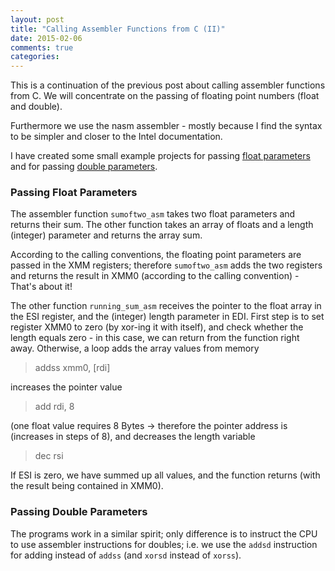 ```yaml
---
layout: post
title: "Calling Assembler Functions from C (II)"
date: 2015-02-06
comments: true
categories:
---
```


This is a continuation of the previous post about calling assembler functions
from C. We will concentrate on the passing of floating point numbers (float
and double).

Furthermore we use the nasm assembler - mostly because I find the syntax to be
simpler and closer to the Intel documentation.

I have created some small example projects for passing [float parameters](https://github.com/ClemensFMN/asm-stuff/tree/master/float_exchange) and for passing [double parameters](https://github.com/ClemensFMN/asm-stuff/tree/master/double_exchange).

### Passing Float Parameters ###

The assembler function `sumoftwo_asm` takes two float parameters and returns
their sum. The other function takes an array of floats and a length (integer)
parameter and returns the array sum.

According to the calling conventions, the floating point parameters are passed
in the XMM registers; therefore `sumoftwo_asm` adds the two registers and
returns the result in XMM0 (according to the calling convention) - That's about
it!

The other function `running_sum_asm` receives the pointer to the float array
in the ESI register, and the (integer) length parameter in EDI. First step is
to set register XMM0 to zero (by xor-ing it with itself), and check whether
the length equals zero - in this case, we can return from the function right
away.
Otherwise, a loop adds the array values from memory 

> addss xmm0, [rdi]

increases the pointer value

> add rdi, 8

(one float value requires 8 Bytes -> therefore the pointer address is
(increases in steps of 8), and decreases the length variable

> dec rsi

If ESI is zero, we have summed up all values, and the function returns (with
the result being contained in XMM0).

### Passing Double Parameters ###

The programs work in a similar spirit; only difference is to instruct the CPU
to use assembler instructions for doubles; i.e. we use the `addsd` instruction
for adding instead of `addss` (and `xorsd` instead of `xorss`).

